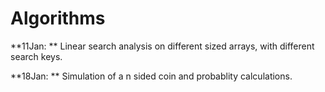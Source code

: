 # Algorithms

**11Jan: ** Linear search analysis on different sized arrays, with different search keys. 

**18Jan: ** Simulation of a n sided coin and probablity calculations.
